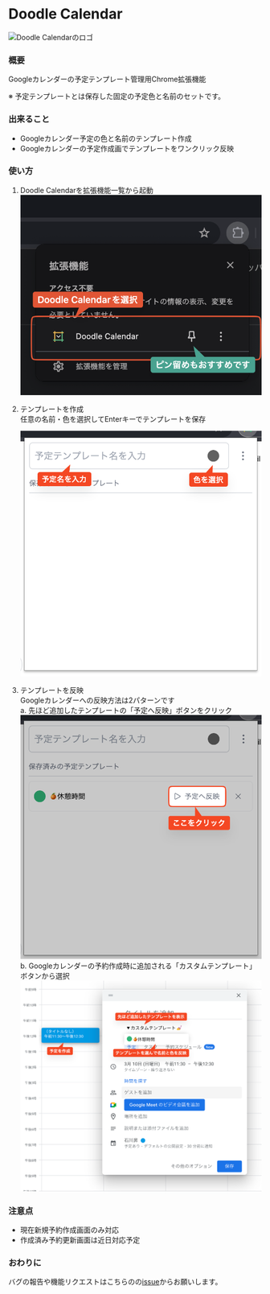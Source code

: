 # Doodle Calendar

<image src="public/images/logo.png" alt="Doodle Calendarのロゴ" height = 48 width = 48>

### 概要

Googleカレンダーの予定テンプレート管理用Chrome拡張機能

※ 予定テンプレートとは保存した固定の予定色と名前のセットです。

### 出来ること

- Googleカレンダー予定の色と名前のテンプレート作成
- Googleカレンダーの予定作成画でテンプレートをワンクリック反映

### 使い方

1. Doodle Calendarを拡張機能一覧から起動
   ![拡張機能を選択](/public//images/howto01.png)

2. テンプレートを作成 \
   任意の名前・色を選択してEnterキーでテンプレートを保存

   ![テンプレート作成](/public//images/howto02.png)

3. テンプレートを反映 \
    Googleカレンダーへの反映方法は2パターンです \
    a. 先ほど追加したテンプレートの「予定へ反映」ボタンをクリック \
    ![拡張機能から予定へ反映](/public/images/howto03.png)
   b. Googleカレンダーの予約作成時に追加される「カスタムテンプレート」ボタンから選択
   ![Googleから予定へ反映](/public/images/howto04.png)

### 注意点

- 現在新規予約作成画面のみ対応
- 作成済み予約更新画面は近日対応予定

### おわりに

バグの報告や機能リクエストはこちらのの[issue](https://github.com/nuintee/doodle-calendar/issues)からお願いします。
